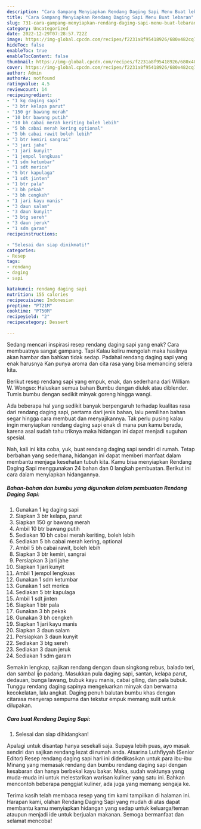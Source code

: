 ```yaml
---
description: "Cara Gampang Menyiapkan Rendang Daging Sapi Menu Buat lebaran"
title: "Cara Gampang Menyiapkan Rendang Daging Sapi Menu Buat lebaran"
slug: 731-cara-gampang-menyiapkan-rendang-daging-sapi-menu-buat-lebaran
category: Uncategorized
date: 2022-12-29T07:28:57.722Z
image: https://img-global.cpcdn.com/recipes/f2231a8f95418926/680x482cq70/rendang-daging-sapi-foto-resep-utama.jpg
hideToc: false
enableToc: true
enableTocContent: false
thumbnail: https://img-global.cpcdn.com/recipes/f2231a8f95418926/680x482cq70/rendang-daging-sapi-foto-resep-utama.jpg
cover: https://img-global.cpcdn.com/recipes/f2231a8f95418926/680x482cq70/rendang-daging-sapi-foto-resep-utama.jpg
author: Admin
authorAv: notfound
ratingvalue: 4.5
reviewcount: 14
recipeingredient:
- "1 kg daging sapi"
- "3 btr kelapa parut"
- "150 gr bawang merah"
- "10 btr bawang putih"
- "10 bh cabai merah keriting boleh lebih"
- "5 bh cabai merah kering optional"
- "5 bh cabai rawit boleh lebih"
- "3 btr kemiri sangrai"
- "3 jari jahe"
- "1 jari kunyit"
- "1 jempol lengkuas"
- "1 sdm ketumbar"
- "1 sdt merica"
- "5 btr kapulaga"
- "1 sdt jinten"
- "1 btr pala"
- "3 bh pekak"
- "3 bh cengkeh"
- "1 jari kayu manis"
- "3 daun salam"
- "3 daun kunyit"
- "3 btg sereh"
- "3 daun jeruk"
- "1 sdm garam"
recipeinstructions:

- "Selesai dan siap dinikmati!"
categories:
- Resep
tags:
- rendang
- daging
- sapi

katakunci: rendang daging sapi 
nutrition: 155 calories
recipecuisine: Indonesian
preptime: "PT21M"
cooktime: "PT50M"
recipeyield: "2"
recipecategory: Dessert

---
```



Sedang mencari inspirasi resep rendang daging sapi yang enak? Cara membuatnya sangat gampang. Tapi Kalau keliru mengolah maka hasilnya akan hambar dan bahkan tidak sedap. Padahal rendang daging sapi yang enak harusnya Kan punya aroma dan cita rasa yang bisa memancing selera kita.


Berikut resep rendang sapi yang empuk, enak, dan sederhana dari William W. Wongso: Haluskan semua bahan Bumbu dengan diulek atau diblender. Tumis bumbu dengan sedikit minyak goreng hingga wangi.

Ada beberapa hal yang sedikit banyak berpengaruh terhadap kualitas rasa dari rendang daging sapi, pertama dari jenis bahan, lalu pemilihan bahan segar hingga cara membuat dan menyajikannya. Tak perlu pusing kalau ingin menyiapkan rendang daging sapi enak di mana pun kamu berada, karena asal sudah tahu triknya maka hidangan ini dapat menjadi suguhan spesial.


Nah, kali ini kita coba, yuk, buat rendang daging sapi sendiri di rumah. Tetap berbahan yang sederhana, hidangan ini dapat memberi manfaat dalam membantu menjaga kesehatan tubuh kita. Kamu bisa menyiapkan Rendang Daging Sapi menggunakan 24 bahan dan 0 langkah pembuatan. Berikut ini cara dalam menyiapkan hidangannya.

<!--inarticleads1-->

##### Bahan-bahan dan bumbu yang digunakan dalam pembuatan Rendang Daging Sapi:

1. Gunakan 1 kg daging sapi
1. Siapkan 3 btr kelapa, parut
1. Siapkan 150 gr bawang merah
1. Ambil 10 btr bawang putih
1. Sediakan 10 bh cabai merah keriting, boleh lebih
1. Sediakan 5 bh cabai merah kering, optional
1. Ambil 5 bh cabai rawit, boleh lebih
1. Siapkan 3 btr kemiri, sangrai
1. Persiapkan 3 jari jahe
1. Siapkan 1 jari kunyit
1. Ambil 1 jempol lengkuas
1. Gunakan 1 sdm ketumbar
1. Gunakan 1 sdt merica
1. Sediakan 5 btr kapulaga
1. Ambil 1 sdt jinten
1. Siapkan 1 btr pala
1. Gunakan 3 bh pekak
1. Gunakan 3 bh cengkeh
1. Siapkan 1 jari kayu manis
1. Siapkan 3 daun salam
1. Persiapkan 3 daun kunyit
1. Sediakan 3 btg sereh
1. Sediakan 3 daun jeruk
1. Sediakan 1 sdm garam


Semakin lengkap, sajikan rendang dengan daun singkong rebus, balado teri, dan sambal ijo padang. Masukkan pula daging sapi, santan, kelapa parut, dedauan, bunga lawang, bubuk kayu manis, cabai giling, dan pala bubuk. Tunggu rendang daging sapinya mengeluarkan minyak dan berwarna kecokelatan, lalu angkat. Daging penuh balutan bumbu khas dengan citarasa menyerap sempurna dan tekstur empuk memang sulit untuk dilupakan. 

<!--inarticleads2-->

##### Cara buat Rendang Daging Sapi:


1. Selesai dan siap dihidangkan!

Apalagi untuk disantap hanya sesekali saja. Supaya lebih puas, ayo masak sendiri dan sajikan rendang lezat di rumah anda. Atsarina Luthfiyyah (Senior Editor) Resep rendang daging sapi hari ini didedikasikan untuk para ibu-ibu Minang yang memasak rendang dan bumbu rendang daging sapi dengan kesabaran dan hanya berbekal kayu bakar. Maka, sudah waktunya yang muda-muda ini untuk melestarikan warisan kuliner yang satu ini. Bahkan mencontoh beberapa penggiat kuliner, ada juga yang memang sengaja ke. 

Terima kasih telah membaca resep yang tim kami tampilkan di halaman ini. Harapan kami, olahan Rendang Daging Sapi yang mudah di atas dapat membantu kamu menyiapkan hidangan yang sedap untuk keluarga/teman ataupun menjadi ide untuk berjualan makanan. Semoga bermanfaat dan selamat mencoba!
